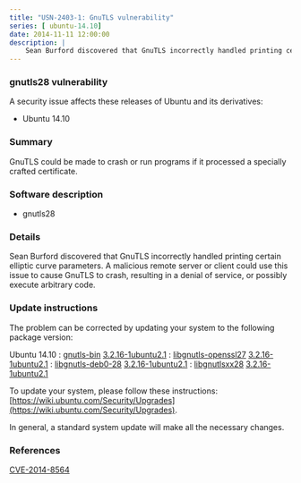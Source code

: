 ```yaml
---
title: "USN-2403-1: GnuTLS vulnerability"
series: [ ubuntu-14.10]
date: 2014-11-11 12:00:00
description: |
    Sean Burford discovered that GnuTLS incorrectly handled printing certain elliptic curve parameters. A malicious remote server or client could use this issue to cause GnuTLS to crash, resulting in a denial of service, or possibly execute arbitrary code. 
--- 
```

 
### gnutls28 vulnerability

A security issue affects these releases of Ubuntu and its derivatives:

* Ubuntu 14.10

### Summary

GnuTLS could be made to crash or run programs if it processed a specially crafted certificate.

### Software description

* gnutls28 

### Details

Sean Burford discovered that GnuTLS incorrectly handled printing certain elliptic curve parameters. A malicious remote server or client could use this issue to cause GnuTLS to crash, resulting in a denial of service, or possibly execute arbitrary code. 

### Update instructions

The problem can be corrected by updating your system to the following package version:

Ubuntu 14.10
 : [gnutls-bin](https://launchpad.net/ubuntu/+source/gnutls28) <span> [3.2.16-1ubuntu2.1](https://launchpad.net/ubuntu/+source/gnutls28/3.2.16-1ubuntu2.1) </span> 
 : [libgnutls-openssl27](https://launchpad.net/ubuntu/+source/gnutls28) <span> [3.2.16-1ubuntu2.1](https://launchpad.net/ubuntu/+source/gnutls28/3.2.16-1ubuntu2.1) </span> 
 : [libgnutls-deb0-28](https://launchpad.net/ubuntu/+source/gnutls28) <span> [3.2.16-1ubuntu2.1](https://launchpad.net/ubuntu/+source/gnutls28/3.2.16-1ubuntu2.1) </span> 
 : [libgnutlsxx28](https://launchpad.net/ubuntu/+source/gnutls28) <span> [3.2.16-1ubuntu2.1](https://launchpad.net/ubuntu/+source/gnutls28/3.2.16-1ubuntu2.1) </span> 

To update your system, please follow these instructions: [https://wiki.ubuntu.com/Security/Upgrades](https://wiki.ubuntu.com/Security/Upgrades).

In general, a standard system update will make all the necessary changes. 

### References

 [CVE-2014-8564](http://people.ubuntu.com/~ubuntu-security/cve/CVE-2014-8564)
 
